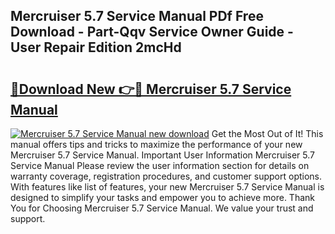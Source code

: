 ## Mercruiser 5.7 Service Manual PDf Free Download - Part-Qqv Service Owner Guide - User Repair Edition 2mcHd

# <h2><a href="http://bc30906.oget.top/?id=Mercruiser+5.7+Service+Manual">🔗Download New 👉🔴 Mercruiser 5.7 Service Manual</a></h2>

[![Mercruiser 5.7 Service Manual new download](https://i.imgur.com/5g1atiW.png)](http://bc30906.oget.top/?id=Mercruiser+5.7+Service+Manual)
Get the Most Out of It! This manual offers tips and tricks to maximize the performance of your new Mercruiser 5.7 Service Manual. Important User Information Mercruiser 5.7 Service Manual Please review the user information section for details on warranty coverage, registration procedures, and customer support options. With features like list of features, your new Mercruiser 5.7 Service Manual is designed to simplify your tasks and empower you to achieve more. Thank You for Choosing Mercruiser 5.7 Service Manual. We value your trust and support.
